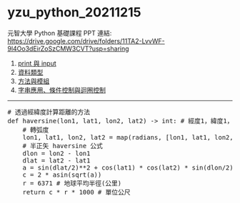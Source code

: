 # yzu_python_20211215
元智大學 Python 基礎課程
PPT 連結: 
https://drive.google.com/drive/folders/11TA2-LvvWF-9l4Oo3dEirZoSzCMW3CVT?usp=sharing
<ol>
    <li><a href="https://github.com/vincenttuan/yzu_python_20211215/tree/main/day1">print 與 input</a></li>
    <li><a href="https://github.com/vincenttuan/yzu_python_20211215/tree/main/day2">資料類型</a></li>
    <li><a href="https://github.com/vincenttuan/yzu_python_20211215/tree/main/day3">方法與模組</a></li>
    <li><a href="https://github.com/vincenttuan/yzu_python_20211215/tree/main/day4">字串應用、條件控制與迴圈控制</a></li>
</ol>
<hr>
<pre>
# 透過經緯度計算距離的方法
def haversine(lon1, lat1, lon2, lat2) -> int: # 經度1，緯度1，經度2，緯度2）
    # 轉弧度
    lon1, lat1, lon2, lat2 = map(radians, [lon1, lat1, lon2, lat2])
    # 半正矢 haversine 公式
    dlon = lon2 - lon1
    dlat = lat2 - lat1
    a = sin(dlat/2)**2 + cos(lat1) * cos(lat2) * sin(dlon/2)**2
    c = 2 * asin(sqrt(a))
    r = 6371 # 地球平均半徑(公里)
    return c * r * 1000 # 單位公尺
</pre>
